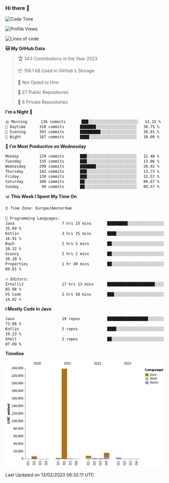 ### Hi there 👋


<!--START_SECTION:waka-->
![Code Time](http://img.shields.io/badge/Code%20Time-3%2C007%20hrs%2026%20mins-blue)

![Profile Views](http://img.shields.io/badge/Profile%20Views-0-blue)

![Lines of code](https://img.shields.io/badge/From%20Hello%20World%20I%27ve%20Written-279%20Thousand%20lines%20of%20code-blue)

**🐱 My GitHub Data** 

> 🏆 343 Contributions in the Year 2023
 > 
> 📦 156.1 kB Used in GitHub's Storage 
 > 
> 🚫 Not Opted to Hire
 > 
> 📜 27 Public Repositories 
 > 
> 🔑 6 Private Repositories  
 > 
**I'm a Night 🦉** 

```text
🌞 Morning      136 commits       ███░░░░░░░░░░░░░░░░░░░░░░   13.15 % 
🌆 Daytime      318 commits       ███████░░░░░░░░░░░░░░░░░░   30.75 % 
🌃 Evening      393 commits       █████████░░░░░░░░░░░░░░░░   38.01 % 
🌙 Night        187 commits       ████░░░░░░░░░░░░░░░░░░░░░   18.09 % 

```
📅 **I'm Most Productive on Wednesday** 

```text
Monday         129 commits       ███░░░░░░░░░░░░░░░░░░░░░░   12.48 % 
Tuesday        135 commits       ███░░░░░░░░░░░░░░░░░░░░░░   13.06 % 
Wednesday      299 commits       ███████░░░░░░░░░░░░░░░░░░   28.92 % 
Thursday       142 commits       ███░░░░░░░░░░░░░░░░░░░░░░   13.73 % 
Friday         130 commits       ███░░░░░░░░░░░░░░░░░░░░░░   12.57 % 
Saturday       100 commits       ██░░░░░░░░░░░░░░░░░░░░░░░   09.67 % 
Sunday          99 commits       ██░░░░░░░░░░░░░░░░░░░░░░░   09.57 % 

```


📊 **This Week I Spent My Time On** 

```text
⌚︎ Time Zone: Europe/Amsterdam

💬 Programming Languages: 
Java                     7 hrs 15 mins       █████████░░░░░░░░░░░░░░░░   35.89 % 
Kotlin                   3 hrs 25 mins       ████░░░░░░░░░░░░░░░░░░░░░   16.91 % 
Bash                     2 hrs 5 mins        ██░░░░░░░░░░░░░░░░░░░░░░░   10.32 % 
Groovy                   2 hrs 2 mins        ██░░░░░░░░░░░░░░░░░░░░░░░   10.10 % 
Properties               1 hr 49 mins        ██░░░░░░░░░░░░░░░░░░░░░░░   09.01 % 

🔥 Editors: 
IntelliJ                 17 hrs 23 mins      █████████████████████░░░░   85.98 % 
VS Code                  2 hrs 50 mins       ███░░░░░░░░░░░░░░░░░░░░░░   14.02 % 

```

**I Mostly Code in Java** 

```text
Java                     19 repos            ██████████████████░░░░░░░   73.08 % 
Kotlin                   5 repos             ████░░░░░░░░░░░░░░░░░░░░░   19.23 % 
Shell                    2 repos             ██░░░░░░░░░░░░░░░░░░░░░░░   07.69 % 

```


**Timeline**

![Chart not found](https://raw.githubusercontent.com/powercasgamer/powercasgamer/master/charts/bar_graph.png) 


 Last Updated on 13/02/2023 06:32:11 UTC
<!--END_SECTION:waka-->
